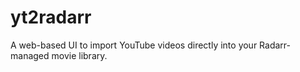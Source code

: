 # yt2radarr
A web-based UI to import YouTube videos directly into your Radarr-managed movie library.
